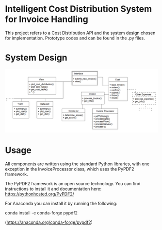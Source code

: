 # Intelligent Cost Distribution System for Invoice Handling

This project refers to a Cost Distribution API and the system design chosen for implementation. Prototype codes and can be found in the .py files.


# System Design

![System Design](/SystemDesign/uml.png)

# Usage

All components are written using the standard Python libraries, with one exception in the InvoiceProcessor class, which uses the PyPDF2 framework. 

The PyPDF2 framework is an open source technology. You can find instructions to install it and documentation here:
https://pythonhosted.org/PyPDF2/


For Anaconda you can install it by running the following: 

conda install -c conda-forge pypdf2 

(https://anaconda.org/conda-forge/pypdf2)
